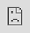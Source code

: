 layout: page
title: "Chrissy & Cole's Wedding "
permalink: /weddings/chrissyandcole
<div style="position: fixed; overflow: hidden;
                      z-index: 10000; width: 100%; height: 100%; top: 0; left: 0;">
                      <iframe style="width: 100%; height: 100%;"
                              src="https://galleries.vidflow.co/xjak4anw"
                              width="100%" height="100%" frameborder="0"
                              allowfullscreen webkitallowfullscreen mozallowfullscreen>
                      </iframe>
           </div>
